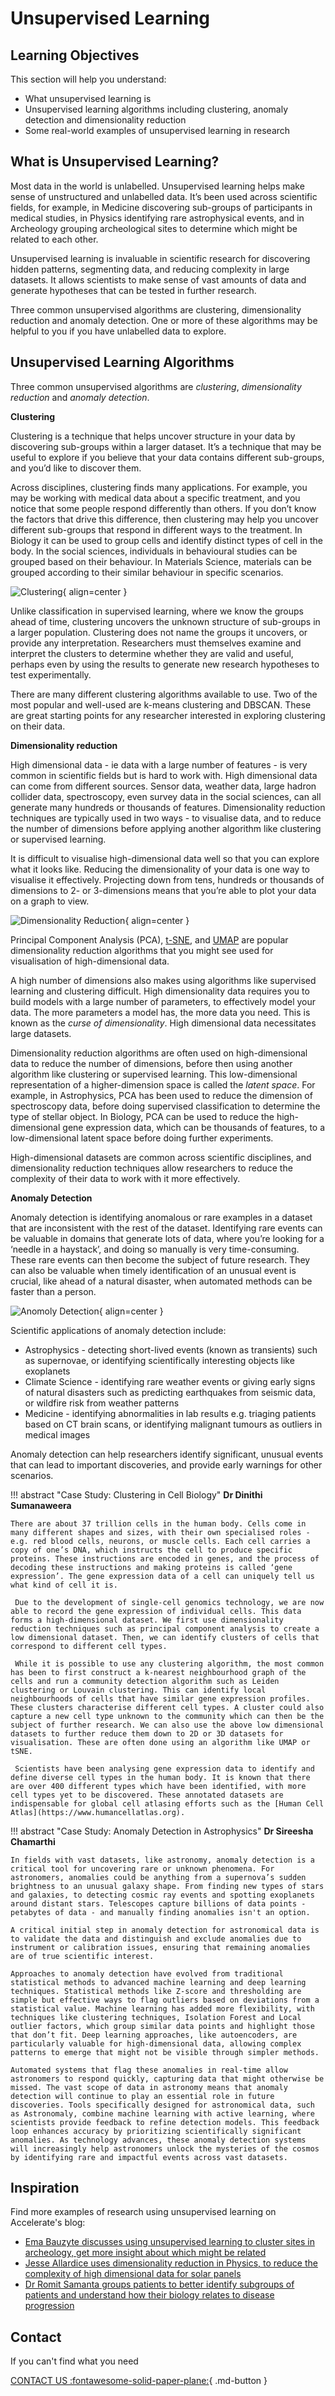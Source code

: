 # Unsupervised Learning


## Learning Objectives

This section will help you understand:

- What unsupervised learning is
- Unsupervised learning algorithms including clustering, anomaly detection and dimensionality reduction
- Some real-world examples of unsupervised learning in research



## What is Unsupervised Learning?

Most data in the world is unlabelled. Unsupervised learning helps make sense of unstructured and unlabelled data. It’s been used across scientific fields, for example, in Medicine discovering sub-groups of participants in medical studies, in Physics identifying rare astrophysical events, and in Archeology grouping archeological sites to determine which might be related to each other.

Unsupervised learning is invaluable in scientific research for discovering hidden patterns, segmenting data, and reducing complexity in large datasets. It allows scientists to make sense of vast amounts of data and generate hypotheses that can be tested in further research.

Three common unsupervised algorithms are clustering, dimensionality reduction and anomaly detection. One or more of these algorithms may be helpful to you if you have unlabelled data to explore. 


## Unsupervised Learning Algorithms

Three common unsupervised algorithms are _clustering_, _dimensionality reduction_ and _anomaly detection_.

**Clustering**

Clustering is a technique that helps uncover structure in your data by discovering sub-groups within a larger dataset. It’s a technique that may be useful to explore if you believe that your data contains different sub-groups, and you’d like to discover them.

Across disciplines, clustering finds many applications. For example, you may be working with medical data about a specific treatment, and you notice that some people respond differently than others. If you don’t know the factors that drive this difference, then clustering may help you uncover different sub-groups that respond in different ways to the treatment. In Biology it can be used to group cells and identify distinct types of cell in the body. In the social sciences, individuals in behavioural studies can be grouped based on their behaviour. In Materials Science, materials can be grouped according to their similar behaviour in specific scenarios. 


![Clustering](imgs/cluster1.png){ align=center }

Unlike classification in supervised learning, where we know the groups ahead of time, clustering uncovers the unknown structure of sub-groups in a larger population. Clustering does not name the groups it uncovers, or provide any interpretation. Researchers must themselves examine and interpret the clusters to determine whether they are valid and useful, perhaps even by using the results to generate new research hypotheses to test experimentally.

There are many different clustering algorithms available to use. Two of the most popular and well-used are k-means clustering and DBSCAN. These are great starting points for any researcher interested in exploring clustering on their data. 



**Dimensionality reduction**

High dimensional data - ie data with a large number of features - is very common in scientific fields but is hard to work with. High dimensional data can come from different sources. Sensor data, weather data, large hadron collider data, spectroscopy, even survey data in the social sciences, can all generate many hundreds or thousands of features. Dimensionality reduction techniques are typically used in two ways - to visualise data, and to reduce the number of dimensions before applying another algorithm like clustering or supervised learning.

It is difficult to visualise high-dimensional data well so that you can explore what it looks like. Reducing the dimensionality of your data is one way to visualise it effectively. Projecting down from tens, hundreds or thousands of dimensions to 2- or 3-dimensions means that you’re able to plot your data on a graph to view.


![Dimensionality Reduction](imgs/dimred.png){ align=center }


Principal Component Analysis (PCA), [t-SNE](https://distill.pub/2016/misread-tsne/), and [UMAP](https://pair-code.github.io/understanding-umap/) are popular dimensionality reduction algorithms that you might see used for visualisation of high-dimensional data.

A high number of dimensions also makes using algorithms like supervised learning and clustering difficult. High dimensionality data requires you to build models with a large number of parameters, to effectively model your data. The more parameters a model has, the more data you need. This is known as the _curse of dimensionality_. High dimensional data necessitates large datasets. 

Dimensionality reduction algorithms are often used on high-dimensional data to reduce the number of dimensions, before then using another algorithm like clustering or supervised learning. This low-dimensional representation of a higher-dimension space is called the _latent space_. For example, in Astrophysics, PCA has been used to reduce the dimension of spectroscopy data, before doing supervised classification to determine the type of stellar object. In Biology, PCA can be used to reduce the high-dimensional gene expression data, which can be thousands of features, to a low-dimensional latent space before doing further experiments.

High-dimensional datasets are common across scientific disciplines, and dimensionality reduction techniques allow researchers to reduce the complexity of their data to work with it more effectively. 


**Anomaly Detection**

Anomaly detection is identifying anomalous or rare examples in a dataset that are inconsistent with the rest of the dataset. Identifying rare events can be valuable in domains that generate lots of data, where you’re looking for a ‘needle in a haystack’, and doing so manually is very time-consuming. These rare events can then become the subject of future research. They can also be valuable when timely identification of an unusual event is crucial, like ahead of a natural disaster, when automated methods can be faster than a person.

![Anomoly Detection](imgs/anomoly1.png){ align=center }

Scientific applications of anomaly detection include:

- Astrophysics - detecting short-lived events (known as transients) such as supernovae, or identifying scientifically interesting objects like exoplanets 
- Climate Science - identifying rare weather events or giving early signs of natural disasters such as predicting earthquakes from seismic data, or wildfire risk from weather patterns
- Medicine - identifying abnormalities in lab results e.g. triaging patients based on CT brain scans, or identifying malignant tumours as outliers in medical images

Anomaly detection can help researchers identify significant, unusual events that can lead to important discoveries, and provide early warnings for other scenarios.

!!! abstract "Case Study: Clustering in Cell Biology"
    **Dr Dinithi Sumanaweera**

    There are about 37 trillion cells in the human body. Cells come in many different shapes and sizes, with their own specialised roles - e.g. red blood cells, neurons, or muscle cells. Each cell carries a copy of one’s DNA, which instructs the cell to produce specific proteins. These instructions are encoded in genes, and the process of decoding these instructions and making proteins is called ‘gene expression’. The gene expression data of a cell can uniquely tell us what kind of cell it is.

     Due to the development of single-cell genomics technology, we are now able to record the gene expression of individual cells. This data forms a high-dimensional dataset. We first use dimensionality reduction techniques such as principal component analysis to create a low dimensional dataset. Then, we can identify clusters of cells that correspond to different cell types.

     While it is possible to use any clustering algorithm, the most common has been to first construct a k-nearest neighbourhood graph of the cells and run a community detection algorithm such as Leiden clustering or Louvain clustering. This can identify local neighbourhoods of cells that have similar gene expression profiles. These clusters characterise different cell types. A cluster could also capture a new cell type unknown to the community which can then be the subject of further research. We can also use the above low dimensional datasets to further reduce them down to 2D or 3D datasets for visualisation. These are often done using an algorithm like UMAP or tSNE.

     Scientists have been analysing gene expression data to identify and define diverse cell types in the human body. It is known that there are over 400 different types which have been identified, with more cell types yet to be discovered. These annotated datasets are indispensable for global cell atlasing efforts such as the [Human Cell Atlas](https://www.humancellatlas.org). 




!!! abstract "Case Study: Anomaly Detection in Astrophysics"
    **Dr Sireesha Chamarthi**

    In fields with vast datasets, like astronomy, anomaly detection is a critical tool for uncovering rare or unknown phenomena. For astronomers, anomalies could be anything from a supernova’s sudden brightness to an unusual galaxy shape. From finding new types of stars and galaxies, to detecting cosmic ray events and spotting exoplanets around distant stars. Telescopes capture billions of data points - petabytes of data - and manually finding anomalies isn't an option. 

    A critical initial step in anomaly detection for astronomical data is to validate the data and distinguish and exclude anomalies due to instrument or calibration issues, ensuring that remaining anomalies are of true scientific interest.
    
    Approaches to anomaly detection have evolved from traditional statistical methods to advanced machine learning and deep learning techniques. Statistical methods like Z-score and thresholding are simple but effective ways to flag outliers based on deviations from a statistical value. Machine learning has added more flexibility, with techniques like clustering techniques, Isolation Forest and Local outlier factors, which group similar data points and highlight those that don’t fit. Deep learning approaches, like autoencoders, are particularly valuable for high-dimensional data, allowing complex patterns to emerge that might not be visible through simpler methods.

    Automated systems that flag these anomalies in real-time allow astronomers to respond quickly, capturing data that might otherwise be missed. The vast scope of data in astronomy means that anomaly detection will continue to play an essential role in future discoveries. Tools specifically designed for astronomical data, such as Astronomaly, combine machine learning with active learning, where scientists provide feedback to refine detection models. This feedback loop enhances accuracy by prioritizing scientifically significant anomalies. As technology advances, these anomaly detection systems will increasingly help astronomers unlock the mysteries of the cosmos by identifying rare and impactful events across vast datasets.



## Inspiration

Find more examples of research using unsupervised learning on Accelerate's blog:

- [Ema Bauzyte discusses using unsupervised learning to cluster sites in archeology, get more insight about which might be related](https://acceleratescience.github.io/accelerate-spark%20data%20science%20residency/2021/06/10/EmBauztye-ML-for-archeology.html)
- [Jesse Allardice uses dimensionality reduction in Physics, to reduce the complexity of high dimensional data for solar panels](https://acceleratescience.github.io/accelerate-spark%20data%20science%20residency/2021/07/08/JesseAllardice-ML-for-solar-tech.html)
- [Dr Romit Samanta groups patients to better identify subgroups of patients and understand how their biology relates to disease progression](https://acceleratescience.github.io/2022/05/17/how-can-we-use-ai-to-understand-acute-respiratory-distress-syndrome.html)

## Contact

If you can't find what you need

[CONTACT US :fontawesome-solid-paper-plane:](mailto:accelerate-mle@cst.cam.ac.uk){ .md-button }





